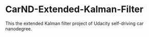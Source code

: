 # CarND-Extended-Kalman-Filter
This the extended Kalman filter project of Udacity self-driving car nanodegree.
